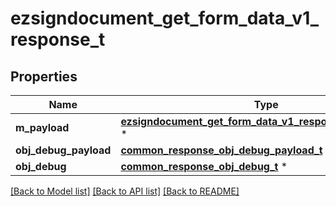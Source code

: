 # ezsigndocument_get_form_data_v1_response_t

## Properties
Name | Type | Description | Notes
------------ | ------------- | ------------- | -------------
**m_payload** | [**ezsigndocument_get_form_data_v1_response_m_payload_t**](ezsigndocument_get_form_data_v1_response_m_payload.md) \* |  | 
**obj_debug_payload** | [**common_response_obj_debug_payload_t**](common_response_obj_debug_payload.md) \* |  | [optional] 
**obj_debug** | [**common_response_obj_debug_t**](common_response_obj_debug.md) \* |  | [optional] 

[[Back to Model list]](../README.md#documentation-for-models) [[Back to API list]](../README.md#documentation-for-api-endpoints) [[Back to README]](../README.md)


